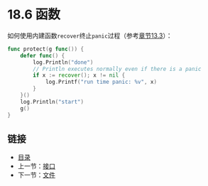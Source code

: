 # 18.6 函数

如何使用内建函数`recover`终止`panic`过程（参考[章节13.3](13.3.md)）：
    
```go
func protect(g func()) {
    defer func() {
        log.Println("done")
        // Println executes normally even if there is a panic
        if x := recover(); x != nil {
            log.Printf("run time panic: %v", x)
        }
    }()
    log.Println("start")
    g()
}
```

## 链接

- [目录](directory.md)
- 上一节：[接口](18.5.md)
- 下一节：[文件](18.7.md)